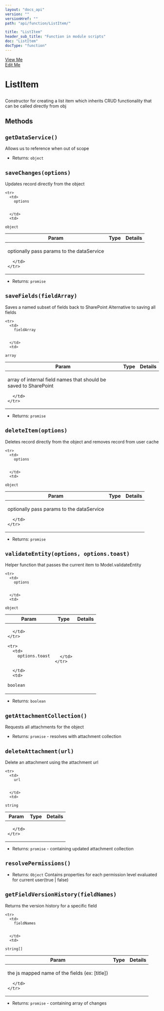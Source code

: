 ```yaml
---
layout: "docs_api"
version: ""
versionHref: ""
path: "api/function/ListItem/"

title: "ListItem"
header_sub_title: "Function in module scripts"
doc: "ListItem"
docType: "function"
---
```


<div class="improve-docs">
  <a href='http://github.com/scatcher/sp-angular/blob/master/app/scripts/services/model_srvc.js#L457'>
    View Me
  </a>
</div>
<div class="improve-docs">
  <a href='http://github.com/scatcher/sp-angular/edit/master/app/scripts/services/model_srvc.js#L457'>
    Edit Me
  </a>
</div>





<h1 class="api-title">

  ListItem



</h1>





Constructor for creating a list item which inherits CRUD functionality that can be called directly from obj










  

  
## Methods

<div id="getDataService"></div>
<h2>
  <code>getDataService()</code>

</h2>

Allows us to reference when out of scope






* Returns: 
  <code>object</code> 




<div id="saveChanges"></div>
<h2>
  <code>saveChanges(options)</code>

</h2>

Updates record directly from the object



<table class="table" style="margin:0;">
  <thead>
    <tr>
      <th>Param</th>
      <th>Type</th>
      <th>Details</th>
    </tr>
  </thead>
  <tbody>
    
    <tr>
      <td>
        options
        
        
      </td>
      <td>
        
  <code>object</code>
      </td>
      <td>
        <p>optionally pass params to the dataService</p>

        
      </td>
    </tr>
    
  </tbody>
</table>






* Returns: 
  <code>promise</code> 




<div id="saveFields"></div>
<h2>
  <code>saveFields(fieldArray)</code>

</h2>

Saves a named subset of fields back to SharePoint
Alternative to saving all fields



<table class="table" style="margin:0;">
  <thead>
    <tr>
      <th>Param</th>
      <th>Type</th>
      <th>Details</th>
    </tr>
  </thead>
  <tbody>
    
    <tr>
      <td>
        fieldArray
        
        
      </td>
      <td>
        
  <code>array</code>
      </td>
      <td>
        <p>array of internal field names that should be saved to SharePoint</p>

        
      </td>
    </tr>
    
  </tbody>
</table>






* Returns: 
  <code>promise</code> 




<div id="deleteItem"></div>
<h2>
  <code>deleteItem(options)</code>

</h2>

Deletes record directly from the object and removes record from user cache



<table class="table" style="margin:0;">
  <thead>
    <tr>
      <th>Param</th>
      <th>Type</th>
      <th>Details</th>
    </tr>
  </thead>
  <tbody>
    
    <tr>
      <td>
        options
        
        
      </td>
      <td>
        
  <code>object</code>
      </td>
      <td>
        <p>optionally pass params to the dataService</p>

        
      </td>
    </tr>
    
  </tbody>
</table>






* Returns: 
  <code>promise</code> 




<div id="validateEntity"></div>
<h2>
  <code>validateEntity(options, options.toast)</code>

</h2>

Helper function that passes the current item to Model.validateEntity



<table class="table" style="margin:0;">
  <thead>
    <tr>
      <th>Param</th>
      <th>Type</th>
      <th>Details</th>
    </tr>
  </thead>
  <tbody>
    
    <tr>
      <td>
        options
        
        
      </td>
      <td>
        
  <code>object</code>
      </td>
      <td>
        
        
      </td>
    </tr>
    
    <tr>
      <td>
        options.toast
        
        
      </td>
      <td>
        
  <code>boolean</code>
      </td>
      <td>
        
        
      </td>
    </tr>
    
  </tbody>
</table>






* Returns: 
  <code>boolean</code> 




<div id="getAttachmentCollection"></div>
<h2>
  <code>getAttachmentCollection()</code>

</h2>

Requests all attachments for the object






* Returns: 
  <code>promise</code> - resolves with attachment collection




<div id="deleteAttachment"></div>
<h2>
  <code>deleteAttachment(url)</code>

</h2>

Delete an attachment using the attachment url



<table class="table" style="margin:0;">
  <thead>
    <tr>
      <th>Param</th>
      <th>Type</th>
      <th>Details</th>
    </tr>
  </thead>
  <tbody>
    
    <tr>
      <td>
        url
        
        
      </td>
      <td>
        
  <code>string</code>
      </td>
      <td>
        
        
      </td>
    </tr>
    
  </tbody>
</table>






* Returns: 
  <code>promise</code> - containing updated attachment collection




<div id="resolvePermissions"></div>
<h2>
  <code>resolvePermissions()</code>

</h2>








* Returns: 
  <code>Object</code> Contains properties for each permission level evaluated for current user(true | false)




<div id="getFieldVersionHistory"></div>
<h2>
  <code>getFieldVersionHistory(fieldNames)</code>

</h2>

Returns the version history for a specific field



<table class="table" style="margin:0;">
  <thead>
    <tr>
      <th>Param</th>
      <th>Type</th>
      <th>Details</th>
    </tr>
  </thead>
  <tbody>
    
    <tr>
      <td>
        fieldNames
        
        
      </td>
      <td>
        
  <code>string[]</code>
      </td>
      <td>
        <p>the js mapped name of the fields (ex: [title])</p>

        
      </td>
    </tr>
    
  </tbody>
</table>






* Returns: 
  <code>promise</code> - containing array of changes



  
  






